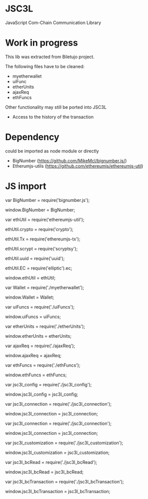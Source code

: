 # JSC3L
JavaScript Com-Chain Communication Library

# Work in progress
This lib was extracted from Biletujo project.

The following files have to be cleaned:
 - myetherwallet
 - uiFunc
 - etherUnits
 - ajaxReq
 - ethFuncs

Other functionality may still be ported into JSC3L
 - Access to the history of the transaction

# Dependency
could be imported as node module or directly

 - BigNumber (https://github.com/MikeMcl/bignumber.js/)
 - Etherumjs-utils (https://github.com/ethereumjs/ethereumjs-util)
 
 
# JS import

var BigNumber = require('bignumber.js');

window.BigNumber = BigNumber;

var ethUtil = require('ethereumjs-util');

ethUtil.crypto = require('crypto');

ethUtil.Tx = require('ethereumjs-tx');

ethUtil.scrypt = require('scryptsy');

ethUtil.uuid = require('uuid');

ethUtil.EC = require('elliptic').ec;

window.ethUtil = ethUtil;

var Wallet = require('./myetherwallet');

window.Wallet = Wallet;

var uiFuncs = require('./uiFuncs');

window.uiFuncs = uiFuncs;

var etherUnits = require('./etherUnits');

window.etherUnits = etherUnits;

var ajaxReq = require('./ajaxReq');

window.ajaxReq = ajaxReq;

var ethFuncs = require('./ethFuncs');

window.ethFuncs = ethFuncs;


var jsc3l_config = require('./jsc3l_config');

window.jsc3l_config = jsc3l_config;

var jsc3l_connection = require('./jsc3l_connection');

window.jsc3l_connection = jsc3l_connection;

var jsc3l_connection = require('./jsc3l_connection');

window.jsc3l_connection = jsc3l_connection;

var jsc3l_customization = require('./jsc3l_customization');

window.jsc3l_customization = jsc3l_customization;

var jsc3l_bcRead = require('./jsc3l_bcRead');

window.jsc3l_bcRead = jsc3l_bcRead;

var jsc3l_bcTransaction = require('./jsc3l_bcTransaction');

window.jsc3l_bcTransaction = jsc3l_bcTransaction;
